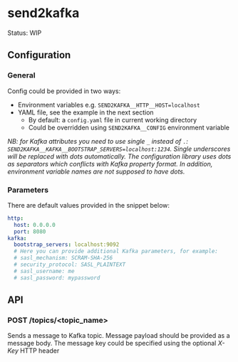 # send2kafka

Status: WIP

## Configuration

### General

Config could be provided in two ways:
- Environment variables e.g. `SEND2KAFKA__HTTP__HOST=localhost`
- YAML file, see the example in the next section
  - By default: a `config.yaml` file in current working directory
  - Could be overridden using `SEND2KAFKA__CONFIG` environment variable

_NB: for Kafka attributes you need to use single `_` instead of `.`: `SEND2KAFKA__KAFKA__BOOTSTRAP_SERVERS=localhost:1234`.
Single underscores will be replaced with dots automatically.
The configuration library uses dots as separators which conflicts with Kafka property format.
In addition, environment variable names are not supposed to have dots._


### Parameters

There are default values provided in the snippet below:

```yaml
http:
  host: 0.0.0.0
  port: 8080
kafka:
  bootstrap_servers: localhost:9092
  # Here you can provide additional Kafka parameters, for example:
  # sasl_mechanism: SCRAM-SHA-256
  # security_protocol: SASL_PLAINTEXT
  # sasl_username: me
  # sasl_password: mypassword
```

## API

### POST /topics/<topic_name>

Sends a message to Kafka topic. Message payload should be provided as a message body.
The message key could be specified using the optional _X-Key_ HTTP header